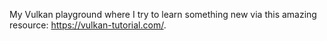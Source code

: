 My Vulkan playground where I try to learn something new via this amazing resource: https://vulkan-tutorial.com/.
